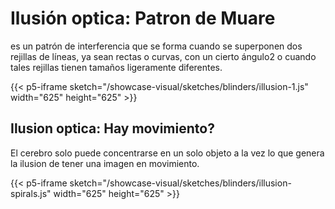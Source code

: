 # Ilusión optica: Patron de Muare

es un patrón de interferencia que se forma cuando se superponen dos rejillas de líneas, ya sean rectas o curvas, con un cierto ángulo2​ o cuando tales rejillas tienen tamaños ligeramente diferentes.

{{< p5-iframe sketch="/showcase-visual/sketches/blinders/illusion-1.js" width="625" height="625" >}}

## Ilusion optica: Hay movimiento?

El cerebro solo puede concentrarse en un solo objeto a la vez lo que genera la ilusion de tener una imagen en movimiento.

{{< p5-iframe sketch="/showcase-visual/sketches/blinders/illusion-spirals.js" width="625" height="625" >}}
